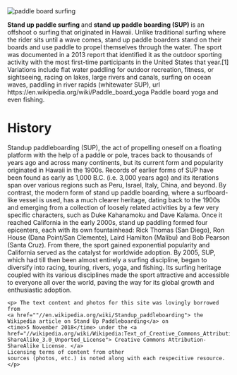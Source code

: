 <!-- This webpage was created for Gymasium Modern Web Design Project  -->


<!DOCTYPE html>
<html lang="en">
  <head>
    <meta charset="utf-8">
    <title> My Page Title </title>
    <link rel="canonical"
          href="//en.wikipedia.org/wiki/Standup_paddleboarding">
  </head>
  <body>
    <img src="images/cuttlefish.jpg" alt="paddle board surfing">
    <p> <strong> Stand up paddle surfing </strong> and <strong> stand up paddle boarding (SUP) </strong> is an offshoot o
      surfing that originated in Hawaii. Unlike traditional surfing where the rider sits until a wave comes, stand up paddle
      boarders stand on their boards and use paddle to propel themselves through the water. The sport was documented in a 2013
      report that identified it as the outdoor
      sporting activity with the most first-time participants in the United States that year.[1] Variations include flat water
      paddling for outdoor recreation, fitness, or sightseeing, racing on lakes, large rivers and canals, surfing on ocean
      waves, paddling in river rapids (whitewater SUP), url https://en.wikipedia.org/wiki/Paddle_board_yoga Paddle board yoga
      and even fishing. 
      </p>
      <h1> History </h1> 
      <p> Standup paddleboarding (SUP), the act of propelling oneself on a floating platform with the help
      of a paddle or pole, traces back to thousands of years ago and across many continents, but its current
      form and popularity originated in Hawaii in the 1900s. Records of earlier forms of SUP have been found
      as early as 1,000 <abbr aria-label="Before Christ">B.C.</abbr> (i.e. 3,000 years ago) and its iterations
      span over various regions such
      as Peru, Israel, Italy, China, and beyond. By contrast, the modern form of stand up paddle
      boarding, where a surfboard-like vessel is used, has a much clearer heritage, dating back to the 1900s
      and emerging from a collection of loosely related activities by a few very specific characters, such
      as Duke Kahanamoku and Dave Kalama. Once it reached California in the early 2000s, stand up
      paddling formed four epicenters, each with its own fountainhead: Rick Thomas (San Diego), Ron House
      (Dana Point/San Clemente), Laird Hamilton (Malibu) and Bob Pearson (Santa Cruz). From there, the
      sport gained exponential popularity and California served as the catalyst for worldwide adoption. 
      By 2005, SUP, which had till then been almost entirely a surfing discipline, began to 
      diversify into racing, touring, rivers, yoga, and fishing. Its surfing heritage coupled
      with its various disciplines made the sport attractive and accessible to everyone all
      over the world, paving the way for its global growth and enthusiastic adoption. </p>
    
    
    
    <p> The text content and photos for this site was lovingly borrowed from  
    <a href=""//en.wikipedia.org/wiki/Standup_paddleboarding"> the Wikipedia article on Stand Up Paddleboarding</a> on
    <time>5 November 2018</time> under the <a href="//wikipedia.org/wiki/Wikipedia:Text_of_Creative_Commons_Attribution-ShareAlike_3.0_Unported_License"> Creative Commons Attribution-ShareAlike License. </a> 
    Licensing terms of content from other
    sources (photos, etc.) is noted along with each respecitive resource. </p>

  </body>
</html>
